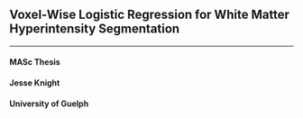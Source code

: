## Voxel-Wise Logistic Regression for White Matter Hyperintensity Segmentation
---
#### MASc Thesis
#### Jesse Knight
#### University of Guelph



